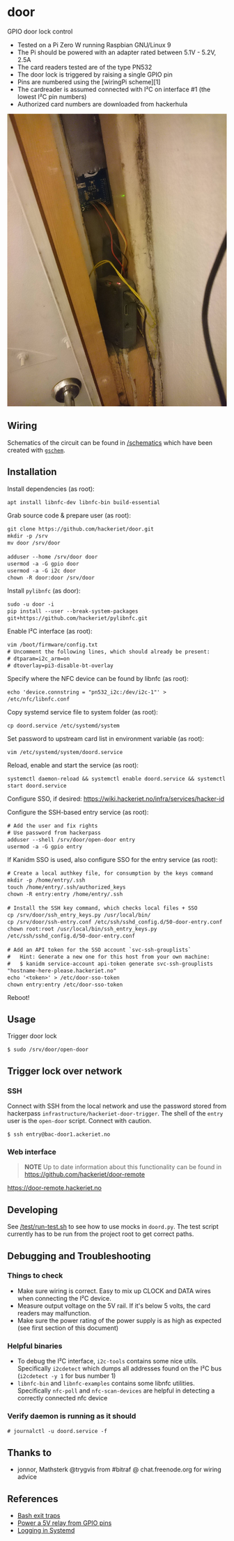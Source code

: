 # door

GPIO door lock control

- Tested on a Pi Zero W running Raspbian GNU/Linux 9
- The Pi should be powered with an adapter rated between 5.1V - 5.2V, 2.5A
- The card readers tested are of the type PN532
- The door lock is triggered by raising a single GPIO pin
- Pins are numbered using the [wiringPi scheme][1]
- The cardreader is assumed connected with I²C on interface #1 (the lowest I²C pin numbers)
- Authorized card numbers are downloaded from hackerhula

![Pi installed inside door frame](./door-pi.jpg)

## Wiring

Schematics of the circuit can be found in [/schematics](/schematics) which have been
created with [`gschem`][gschem].

## Installation

Install dependencies (as root):

    apt install libnfc-dev libnfc-bin build-essential

Grab source code & prepare user (as root):

    git clone https://github.com/hackeriet/door.git
    mkdir -p /srv
    mv door /srv/door

    adduser --home /srv/door door
    usermod -a -G gpio door
    usermod -a -G i2c door
    chown -R door:door /srv/door

Install `pylibnfc` (as door):

    sudo -u door -i
    pip install --user --break-system-packages git+https://github.com/hackeriet/pylibnfc.git

Enable I²C interface (as root):

    vim /boot/firmware/config.txt
    # Uncomment the following lines, which should already be present:
    # dtparam=i2c_arm=on
    # dtoverlay=pi3-disable-bt-overlay

Specify where the NFC device can be found by libnfc (as root):

    echo 'device.connstring = "pn532_i2c:/dev/i2c-1"' > /etc/nfc/libnfc.conf

Copy systemd service file to system folder (as root):

    cp doord.service /etc/systemd/system

Set password to upstream card list in environment variable (as root):

    vim /etc/systemd/system/doord.service

Reload, enable and start the service (as root):

    systemctl daemon-reload && systemctl enable doord.service && systemctl start doord.service

Configure SSO, if desired: https://wiki.hackeriet.no/infra/services/hacker-id

Configure the SSH-based entry service (as root):

    # Add the user and fix rights
    # Use password from hackerpass
    adduser --shell /srv/door/open-door entry
    usermod -a -G gpio entry

If Kanidm SSO is used, also configure SSO for the entry service (as root):

    # Create a local authkey file, for consumption by the keys command
    mkdir -p /home/entry/.ssh
    touch /home/entry/.ssh/authorized_keys
    chown -R entry:entry /home/entry/.ssh

    # Install the SSH key command, which checks local files + SSO
    cp /srv/door/ssh_entry_keys.py /usr/local/bin/
    cp /srv/door/ssh-entry.conf /etc/ssh/sshd_config.d/50-door-entry.conf
    chown root:root /usr/local/bin/ssh_entry_keys.py /etc/ssh/sshd_config.d/50-door-entry.conf

    # Add an API token for the SSO account `svc-ssh-grouplists`
    #   Hint: Generate a new one for this host from your own machine:
    #   $ kanidm service-account api-token generate svc-ssh-grouplists "hostname-here-please.hackeriet.no"
    echo '<token>' > /etc/door-sso-token
    chown entry:entry /etc/door-sso-token

Reboot!

## Usage

Trigger door lock

```
$ sudo /srv/door/open-door
```

## Trigger lock over network

### SSH

Connect with SSH from the local network and use the password stored from hackerpass `infrastructure/hackeriet-door-trigger`.
The shell of the `entry` user is the `open-door` script. Connect with caution.

```
$ ssh entry@bac-door1.ackeriet.no
```

### Web interface

> **NOTE** Up to date information about this functionality can be found in https://github.com/hackeriet/door-remote

https://door-remote.hackeriet.no

## Developing

See [/test/run-test.sh](/test/run-test.sh) to see how to use mocks in `doord.py`.
The test script currently has to be run from the project root to get correct paths.

## Debugging and Troubleshooting

### Things to check

- Make sure wiring is correct. Easy to mix up CLOCK and DATA wires when connecting the I²C device.
- Measure output voltage on the 5V rail. If it's below 5 volts, the card readers may malfunction.
- Make sure the power rating of the power supply is as high as expected (see first section of this document)

### Helpful binaries

- To debug the I²C interface, `i2c-tools` contains some nice utils. Specifically `i2cdetect` which dumps all addresses found on the I²C bus (`i2cdetect -y 1` for bus number 1)
- `libnfc-bin` and `libnfc-examples` contains some libnfc utilities. Specifically `nfc-poll` and `nfc-scan-devices` are helpful in detecting a correctly connected nfc device

### Verify daemon is running as it should

    # journalctl -u doord.service -f

## Thanks to

- jonnor, Mathsterk @trygvis from #bitraf @ chat.freenode.org for wiring advice

## References

- [Bash exit traps][3]
- [Power a 5V relay from GPIO pins](https://raspberrypi.stackexchange.com/questions/27928/power-a-5v-relay-from-gpio-pins#28201)
- [Logging in Systemd](https://www.loggly.com/blog/logging-in-new-style-daemons-with-systemd/)

[3]: http://redsymbol.net/articles/bash-exit-traps/
[gschem]: https://wiki.archlinux.org/index.php/GEDA
